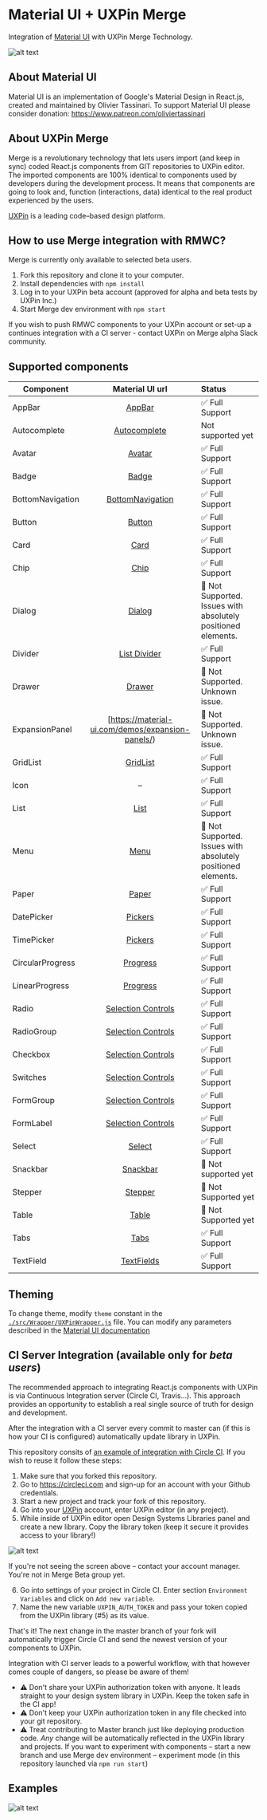 # Material UI + UXPin Merge
Integration of [Material UI](https://material-ui.com/) with UXPin Merge Technology.

![alt text](https://github.com/uxpin-merge/material-ui-merge/blob/master/img/header.png "RMWC in UXPin")

## About Material UI

Material UI is an implementation of Google's Material Design in React.js, created and maintained by Olivier Tassinari.
To support Material UI please consider donation: https://www.patreon.com/oliviertassinari 

## About UXPin Merge

Merge is a revolutionary technology that lets users import (and keep in sync) coded React.js components from GIT repositories to UXPin editor. 
The imported components are 100% identical to components used by developers during the development process. 
It means that components are going to look and, function (interactions, data) identical to the real product experienced by the users. 

[UXPin](http://uxpin.com) is a leading code–based design platform.

## How to use Merge integration with RMWC?

Merge is currently only available to selected beta users.

1. Fork this repository and clone it to your computer.
2. Install dependencies with `npm install`
3. Log in to your UXPin beta account (approved for alpha and beta tests by UXPin Inc.)
4. Start Merge dev environment with `npm start`

If you wish to push RMWC components to your UXPin account or set-up a continues integration with a CI server - contact UXPin on Merge alpha Slack community.

## Supported components

| Component     | Material UI url      | Status|
| ------------- |:-------------:| :-----|
| AppBar        | [AppBar](https://material-ui.com/demos/app-bar/) | ✅ Full Support |
| Autocomplete  | [Autocomplete](https://material-ui.com/demos/autocomplete/)      | Not supported yet|
| Avatar | [Avatar](https://material-ui.com/demos/avatars/)     | ✅ Full Support |
| Badge | [Badge](https://material-ui.com/demos/badges/)     | ✅ Full Support |
| BottomNavigation | [BottomNavigation](https://material-ui.com/demos/bottom-navigation/) | ✅ Full Support |
| Button | [Button](https://material-ui.com/demos/buttons/) | ✅ Full Support |
| Card | [Card](https://material-ui.com/demos/cards/) | ✅ Full Support |
| Chip | [Chip](https://material-ui.com/demos/chips/) | ✅ Full Support |
| Dialog | [Dialog](https://material-ui.com/demos/dialogs/) | 🔻 Not Supported. Issues with absolutely positioned elements.|
| Divider | [List Divider](https://material-ui.com/demos/dividers/) | ✅ Full Support |
| Drawer | [Drawer](https://material-ui.com/demos/drawers/) | 🔻 Not Supported. Unknown issue. |
| ExpansionPanel | [https://material-ui.com/demos/expansion-panels/) | 🔻 Not Supported. Unknown issue. |
| GridList | [GridList](https://material-ui.com/demos/grid-list/) | ✅ Full Support |
| Icon | – | ✅ Full Support |
| List | [List](https://material-ui.com/demos/lists/) | ✅ Full Support |
| Menu | [Menu](https://material-ui.com/demos/menus/) | 🔻 Not Supported. Issues with absolutely positioned elements. |
| Paper | [Paper](https://material-ui.com/demos/paper/) | ✅ Full Support |
| DatePicker | [Pickers](https://material-ui.com/demos/pickers/) | ✅ Full Support |
| TimePicker | [Pickers](https://material-ui.com/demos/pickers/) | ✅ Full Support |
| CircularProgress | [Progress](https://material-ui.com/demos/progress/) | ✅ Full Support |
| LinearProgress | [Progress](https://material-ui.com/demos/progress/)| ✅ Full Support |
| Radio | [Selection Controls](https://material-ui.com/demos/selection-controls/) | ✅ Full Support |
| RadioGroup | [Selection Controls](https://material-ui.com/demos/selection-controls/) | ✅ Full Support  |
| Checkbox | [Selection Controls](https://material-ui.com/demos/selection-controls/) | ✅ Full Support |
| Switches | [Selection Controls](https://material-ui.com/demos/selection-controls/)  | ✅ Full Support |
| FormGroup | [Selection Controls](https://material-ui.com/demos/selection-controls/) | ✅ Full Support |
| FormLabel | [Selection Controls](https://material-ui.com/demos/selection-controls/) | ✅ Full Support |
| Select | [Select](https://material-ui.com/demos/selects/) | ✅ Full Support |
| Snackbar | [Snackbar](https://material-ui.com/demos/steppers/) | 🔻 Not supported yet |
| Stepper | [Stepper](https://material-ui.com/demos/snackbars/) | 🔻 Not Supported yet |
| Table | [Table](https://material-ui.com/demos/tables/) | 🔻 Not Supported yet |
| Tabs | [Tabs](https://material-ui.com/demos/tabs/) | ✅ Full Support |
| TextField | [TextFields](https://material-ui.com/demos/text-fields/) | ✅ Full Support |

## Theming

To change theme, modify `theme` constant in the [`./src/Wrapper/UXPinWrapper.js`](https://github.com/uxpin-merge/material-ui-merge/blob/master/src/Wrapper/UXPinWrapper.js) file. You can modify any parameters described in 
the [Material UI documentation](https://material-ui.com/customization/themes/#theme-provider)

## CI Server Integration (available only for *beta users*)

The recommended approach to integrating React.js components with UXPin is via Continuous Integration server (Circle CI, Travis...). 
This approach provides an opportunity to establish a real single source of truth for design and development. 

After the integration with a CI server every commit to master can (if this is how your CI is configured) automatically update library in UXPin. 

This repository consits of [an example of integration with Circle CI](https://github.com/uxpin-merge/material-ui-merge/blob/master/.circleci/config.yml). 
If you wish to reuse it follow these steps:
1. Make sure that you forked this repository.
2. Go to https://circleci.com and sign-up for an account with your Github credentials.
3. Start a new project and track your fork of this repository.
4. Go into your [UXPin](http://uxpin.com) account, enter UXPin editor (in any project).
5. While inside of UXPin editor open Design Systems Libraries panel and create a new library. Copy the library token (keep it secure it provides access to your library!)

![alt text](https://github.com/uxpin-merge/material-ui-merge/blob/master/img/merge_ci.gif "UXPin Design System Library")

If you're not seeing the screen above – contact your account manager. You're not in Merge Beta group yet.

6. Go into settings of your project in Circle CI. Enter section `Environment Variables` and click on `Add new variable`.
7. Name the new variable `UXPIN_AUTH_TOKEN` and pass your token copied from the UXPin library (#5) as its value.

That's it! The next change in the master branch of your fork will automatically trigger Circle CI and send the newest version of your components to UXPin.

Integration with CI server leads to a powerful workflow, with that however comes couple of dangers, so please be aware of them!
* ⚠️ Don't share your UXPin authorization token with anyone. It leads straight to your design system library in UXPin. Keep the token safe in the CI app!
* ⚠️ Don't keep your UXPin authorization token in any file checked into your git repository.
* ⚠️ Treat contributing to Master branch just like deploying production code. *Any* change will be automatically reflected in the UXPin library and projects. 
If you want to experiment with components – start a new branch and use Merge dev environment – experiment mode (in this repository launched via `npm run start`)

## Examples

![alt text](https://github.com/uxpin-merge/material-ui-merge/blob/master/img/material_ui.gif "Material UI in UXPin")


